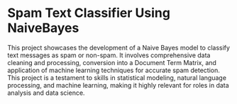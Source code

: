 # Spam Text Classifier Using NaiveBayes
This project showcases the development of a Naive Bayes model to classify text messages as spam or non-spam. It involves comprehensive data cleaning and processing, conversion into a Document Term Matrix, and application of machine learning techniques for accurate spam detection. This project is a testament to skills in statistical modeling, natural language processing, and machine learning, making it highly relevant for roles in data analysis and data science.


